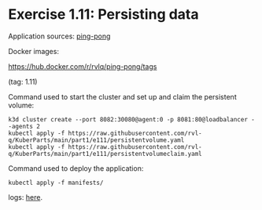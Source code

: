 # Exercise 1.11: Persisting data

Application sources:
[ping-pong](../../ping-pong/)

Docker images:

https://hub.docker.com/r/rvlq/ping-pong/tags

(tag: 1.11)

Command used to start the cluster and set up and claim the persistent volume:
```
k3d cluster create --port 8082:30080@agent:0 -p 8081:80@loadbalancer --agents 2
kubectl apply -f https://raw.githubusercontent.com/rvl-q/KuberParts/main/part1/e111/persistentvolume.yaml
kubectl apply -f https://raw.githubusercontent.com/rvl-q/KuberParts/main/part1/e111/persistentvolumeclaim.yaml
```

Command used to deploy the application:
```
kubectl apply -f manifests/
```
logs:
[here](./e111.txt).
